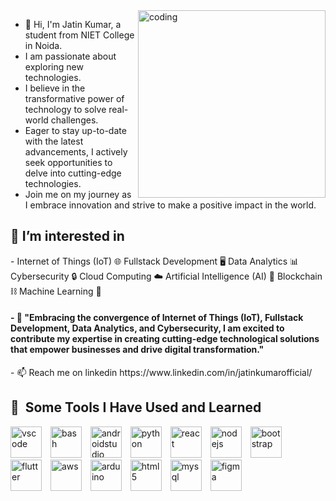 
<img align="right" alt="coding" width="300" src="https://media.giphy.com/media/RbDKaczqWovIugyJmW/giphy.gif">
  
<ul>
  <li>👋 Hi, I'm Jatin Kumar, a student from NIET College in Noida.</li>   
  <li>I am passionate about exploring new technologies.</li>
  <li>I believe in the transformative power of technology to solve real-world challenges.</li>
  <li>Eager to stay up-to-date with the latest advancements, I actively seek opportunities to delve into cutting-edge technologies.</li>
  <li>Join me on my journey as I embrace innovation and strive to make a positive impact in the world.</li>
</ul>




<h2> 👀 I’m interested in </h2>
-  Internet of Things (IoT) 🌐
Fullstack Development 🖥️
Data Analytics 📊
Cybersecurity 🔒
Cloud Computing ☁️
Artificial Intelligence (AI) 🤖
Blockchain ⛓️
Machine Learning 🧠 

<h4>- 💞️ "Embracing the convergence of Internet of Things (IoT), Fullstack Development, Data Analytics, and Cybersecurity, I am excited to contribute my expertise in creating cutting-edge technological solutions that empower businesses and drive digital transformation."</h4>
- 📫 Reach me on linkedin https://www.linkedin.com/in/jatinkumarofficial/

<h2> 🚀 &nbsp;Some Tools I Have Used and Learned</h2>
<p align="left">
<p align="left">
  
  <img src="https://cdn.jsdelivr.net/gh/devicons/devicon/icons/vscode/vscode-original.svg" alt="vscode" width="50" height="50" style="margin-right: 10px"/>
  <img src="https://cdn.jsdelivr.net/gh/devicons/devicon/icons/bash/bash-original.svg" alt="bash" width="50" height="50" style="margin-right: 10px"/>
  <img src="https://cdn.jsdelivr.net/gh/devicons/devicon/icons/androidstudio/androidstudio-original.svg" alt="androidstudio" width="50" height="50" style="margin-right: 10px"/>
  <img src="https://cdn.jsdelivr.net/gh/devicons/devicon/icons/python/python-original.svg" alt="python" width="50" height="50" style="margin-right: 10px"/>
  <img src="https://cdn.jsdelivr.net/gh/devicons/devicon/icons/react/react-original.svg" alt="react" width="50" height="50" style="margin-right: 10px"/>
  <img src="https://cdn.jsdelivr.net/gh/devicons/devicon/icons/nodejs/nodejs-original.svg" alt="nodejs" width="50" height="50" style="margin-right: 10px"/>
  <img src="https://cdn.jsdelivr.net/gh/devicons/devicon/icons/bootstrap/bootstrap-plain.svg" alt="bootstrap" width="50" height="50" style="margin-right: 10px"/>
  <img src="https://cdn.jsdelivr.net/gh/devicons/devicon/icons/flutter/flutter-original.svg" alt="flutter" width="50" height="50" style="margin-right: 10px"/>
  <img src="https://cdn.jsdelivr.net/gh/devicons/devicon/icons/amazonwebservices/amazonwebservices-original-wordmark.svg" alt="aws" width="50" height="50" style="margin-right: 10px"/>
  <img src="https://cdn.jsdelivr.net/gh/devicons/devicon/icons/arduino/arduino-original-wordmark.svg" alt="arduino" width="50" height="50" style="margin-right: 10px"/>
  <img src="https://cdn.jsdelivr.net/gh/devicons/devicon/icons/html5/html5-plain-wordmark.svg" alt="html5" width="50" height="50" style="margin-right: 10px"/>
  <img src="https://cdn.jsdelivr.net/gh/devicons/devicon/icons/mysql/mysql-original-wordmark.svg" alt="mysql" width="50" height="50" style="margin-right: 10px"/>
  <img src="https://cdn.jsdelivr.net/gh/devicons/devicon/icons/figma/figma-original.svg" alt="figma" width="50" height="50" style="margin-right: 10px"/>
           
</p>
<!---
jatinkumar987/jatinkumar987 is a ✨ special ✨ repository because its `README.md` (this file) appears on your GitHub profile.
You can click the Preview link to take a look at your changes.
--->
